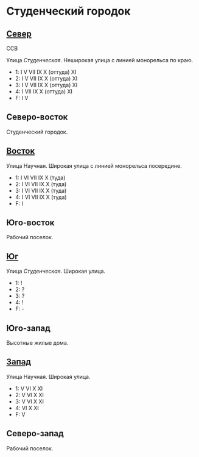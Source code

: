 # Студенческий городок

## [Север](./560087.md)

ССВ

Улица *Студенческая*.
Неширокая улица с линией монорельса по краю.

* 1:    I   V   VII IX  X (оттуда)  XI
* 2:    I   V   VII IX  X (оттуда)  XI
* 3:    I   V   VII IX  X (оттуда)  XI
* 4:    I   VII IX  X (оттуда)  XI
* F:    I   V

## Северо-восток

Студенческий городок.

## [Восток](./570090.md)

Улица Научная.
Широкая улица с линией монорельса посередине.

* 1:    I   VI  VII IX  X (туда)
* 2:    I   VI  VII IX  X (туда)
* 3:    I   VI  VII IX  X (туда)
* 4:    I   VI  VII IX  X (туда)
* F:    I

## Юго-восток

Рабочий поселок.

## [Юг](./560100.md)

Улица *Студенческая*.
Широкая улица.

* 1:    !
* 2:    ?
* 3:    ?
* 4:    !
* F:    -

## Юго-запад

Высотные жилые дома.

## [Запад](./550090.md)

Улица Научная.
Широкая улица.

* 1:    V   VI  X   XI
* 2:    V   VI  X   XI
* 3:    V   VI  X   XI
* 4:    VI  X   XI
* F:    V

## Северо-запад

Рабочий поселок.
